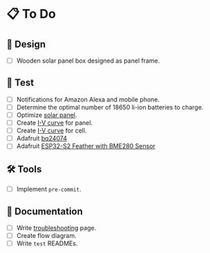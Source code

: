 # :clipboard: To Do

## :triangular_ruler: Design
- [ ] Wooden solar panel box designed as panel frame.

## :test_tube: Test
- [ ] Notifications for Amazon Alexa and mobile phone.
- [ ] Determine the optimal number of 18650 li-ion batteries to charge.
- [ ] Optimize [solar panel](./test/panel.md).
- [ ] Create [I-V curve](https://www.pveducation.org/pvcdrom/solar-cell-operation/iv-curve) for panel.
- [ ] Create [I-V curve](https://www.pveducation.org/pvcdrom/solar-cell-operation/iv-curve) for cell.
- [ ] Adafruit [bq24074](https://www.adafruit.com/product/4755)
- [ ] Adafruit [ESP32-S2 Feather with BME280 Sensor](https://www.adafruit.com/product/5303)

## :hammer_and_wrench: Tools
- [ ] Implement `pre-commit`.

## :pencil: Documentation
- [ ] Write [troubleshooting](./troubleshooting.md) page.
- [ ] Create flow diagram.
- [ ] Write `test` READMEs.
